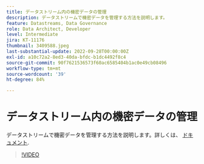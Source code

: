 ```yaml
---
title: データストリーム内の機密データの管理
description: データストリームで機密データを管理する方法を説明します。
feature: Datastreams, Data Governance
role: Data Architect, Developer
level: Intermediate
jira: KT-11176
thumbnail: 3409588.jpeg
last-substantial-update: 2022-09-28T00:00:00Z
exl-id: a10c72a2-8ed3-40da-bfdc-b1dc4492f8c4
source-git-commit: 90f7621536573f60ac6585404b1ac0e49cb08496
workflow-type: tm+mt
source-wordcount: '39'
ht-degree: 84%

---
```


# データストリーム内の機密データの管理

データストリームで機密データを管理する方法を説明します。詳しくは、 [ドキュメント](https://experienceleague.adobe.com/docs/experience-platform/edge/datastreams/overview.html?lang=ja).

>[!VIDEO](https://video.tv.adobe.com/v/3409588/?quality=12&learn=on)
